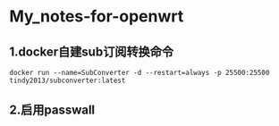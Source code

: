 # My_notes-for-openwrt

## 1.docker自建sub订阅转换命令
```Shell
docker run --name=SubConverter -d --restart=always -p 25500:25500 tindy2013/subconverter:latest
```
## 2.启用passwall 
